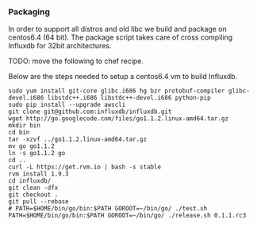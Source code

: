 ### Packaging

In order to support all distros and old libc we build and package on
centos6.4 (64 bit). The package script takes care of cross compiling
Influxdb for 32bit architectures.

TODO: move the following to chef recipe.

Below are the steps needed to setup a centos6.4 vm to build Influxdb.

```
sudo yum install git-core glibc.i686 hg bzr protobuf-compiler glibc-devel.i686 libstdc++.i686 libstdc++-devel.i686 python-pip
sudo pip install --upgrade awscli
git clone git@github.com:influxdb/influxdb.git
wget http://go.googlecode.com/files/go1.1.2.linux-amd64.tar.gz
mkdir bin
cd bin
tar -xzvf ../go1.1.2.linux-amd64.tar.gz
mv go go1.1.2
ln -s go1.1.2 go
cd ..
curl -L https://get.rvm.io | bash -s stable
rvm install 1.9.3
cd influxdb/
git clean -dfx
git checkout .
git pull --rebase
# PATH=$HOME/bin/go/bin:$PATH GOROOT=~/bin/go/ ./test.sh
PATH=$HOME/bin/go/bin:$PATH GOROOT=~/bin/go/ ./release.sh 0.1.1.rc3
```
